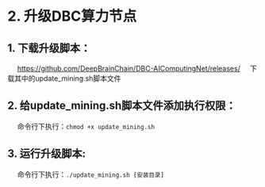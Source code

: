# 2. 升级DBC算力节点

## 1. 下载升级脚本：
  &nbsp;&nbsp;&nbsp;&nbsp;&nbsp;https://github.com/DeepBrainChain/DBC-AIComputingNet/releases/
  &nbsp;&nbsp;&nbsp;&nbsp;下载其中的update_mining.sh脚本文件
## 2. 给update_mining.sh脚本文件添加执行权限：
&nbsp;&nbsp;&nbsp;&nbsp;&nbsp;命令行下执行：```chmod +x update_mining.sh```

## 3. 运行升级脚本:
&nbsp;&nbsp;&nbsp;&nbsp;&nbsp;命令行下执行：```./update_mining.sh [安装目录]```

